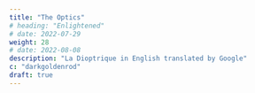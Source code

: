 ```yaml
---
title: "The Optics"
# heading: "Enlightened"
# date: 2022-07-29
weight: 28
# date: 2022-08-08
description: "La Dioptrique in English translated by Google"
c: "darkgoldenrod"
draft: true
---
```


